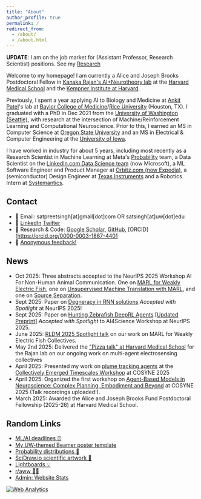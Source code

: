 ```yaml
---
title: "About"
author_profile: true
permalink: /
redirect_from: 
  - /about/
  - /about.html
---
```



**UPDATE**: I am on the job market for (Assistant Professor, Research Scientist) positions. See my [Research](research/)  

Welcome to my homepage! I am currently a Alice and Joseph Brooks Postdoctoral Fellow in [Kanaka Rajan's AI+Neurotheory lab](https://twitter.com/KanakaRajanPhD) at the [Harvard Medical School](https://neuro.hms.harvard.edu) and the [Kempner Institute at Harvard](https://www.harvard.edu/kempner-institute/).  

Previously, I spent a year applying AI to Biology and Medicine at [Ankit Patel](https://ankitlab.co)'s lab at [Baylor College of Medicine](https://www.bcm.edu)/[Rice University](https://www.rice.edu) (Houston, TX). I graduated with a PhD in Dec 2021 from the [University of Washington (Seattle)](https://www.ece.uw.edu), with research at the intersection of Machine/Reinforcement Learning and Computational Neuroscience. Prior to this, I earned an MS in Computer Science at [Oregon State University](https://eecs.oregonstate.edu) and an MS in Electrical & Computer Engineering at the [University of Iowa](https://ece.engineering.uiowa.edu).  

I have worked in industry for about 5 years, including most recently as a Research Scientist in Machine Learning at Meta's [Probability](https://research.facebook.com/teams/probability/) team, a Data Scientist on the [LinkedIn.com Data Science team](https://engineering.linkedin.com/teams/data) (now Microsoft), a ML Software Engineer and Product Manager at [Orbitz.com (now Expedia)](https://www.wired.com/2014/02/orbitz-labs/), a (semiconductor) Design Engineer at [Texas Instruments](https://www.ti.com) and a Robotics Intern at [Systemantics](http://www.systemantics.com).   

## Contact
- 📧 Email: satpreetsingh[at]gmail[dot]com OR satsingh[at]uw[dot]edu  
- 🔗 [LinkedIn](https://www.linkedin.com/in/satpreetsingh) 
 [Twitter](https://twitter.com/tweetsatpreet)  
- 📄 Research & Code: [Google Scholar](https://scholar.google.com/citations?user=S6wyhngAAAAJ&hl=en), [GitHub](https://github.com/satpreetsingh), [ORCID](https://orcid.org/0000-0003-1867-4401  
- 📝 [Anonymous feedback!](https://www.admonymous.co/satpreetsingh)  



## News
* Oct 2025: Three abstracts accepted to the NeurIPS 2025 Workshop AI For Non-Human Animal Communication. One on [MARL for Weakly Electric Fish](https://openreview.net/forum?id=cE07Ac7UWx), one on [Unsupervised Machine Translation with MARL](https://openreview.net/forum?id=253mXeGo9Z), and one on [Source Separation](https://openreview.net/forum?id=RelIvm178s). 
* Sept 2025: Paper on [Degneracy in RNN solutions](https://arxiv.org/abs/2410.03972) _Accepted with Spotlight_ at NeurIPS 2025!
* Sept 2025: Paper on [Hunting Zebrafish DeepRL Agents](https://openreview.net/forum?id=3kiCmoOQz7#discussion) [[Updated Preprint](https://arxiv.org/abs/2510.03699)] _Accepted with Spotlight_ to AI4Science Workshop at NeurIPS 2025.   
* June 2025: [RLDM 2025 Spotlight talk](https://rldm.org/program-2025/) on our work on MARL for Weakly Electric Fish Collectives. 
* May 2nd 2025: Delivered the ["Pizza talk" at Harvard Medical School](https://x.com/KanakaRajanPhD/status/1918368968416653774) for the Rajan lab on our ongoing work on multi-agent electrosensing collectives
* April 2025: Presented my work on [plume tracking agents](https://www.nature.com/articles/s42256-022-00599-w) at the [Collectively Emerged Timescales Workshop](https://www.cosyne.org/workshops-program-2025) at COSYNE 2025
* April 2025: Organized the first workshop on [Agent-Based Models in Neuroscience:
Complex Planning, Embodiment and Beyond](https://neuro-agent-models.github.io) at COSYNE 2025 (Talk recordings uploaded!).
* March 2025: Awarded the Alice and Joseph Brooks Fund Postdoctoral Fellowship (2025-26) at Harvard Medical School.
<!-- * August 2024: Two workshop talks at the First Reinforcement Learning Conference at UMass, Amherst, MA. One on ["Learning Dynamics and the Geometry of Neural Dynamics in Recurrent Neural Controllers."](https://openreview.net/forum?id=SbbpTtB6B4) and ["Understanding biological active sensing behaviors by interpreting learned artificial agent policies."](https://openreview.net/forum?id=FX7YtfEYj8) at the *Workshop on Interpretable Policies in Reinforcement Learning@ RLC-2024*  -->

## Random Links
- [ML/AI deadlines ⏰](https://aideadlin.es/?sub=ML)  
- [My UW-themed Beamer poster template](https://github.com/satpreetsingh/UWBeamerPosterTemplate)  
- [Probability distributions 🗻](https://github.com/rasmusab/distribution_diagrams)  
- [SciDraw.io scientific artwork 🐞](https://scidraw.io)  
- [Lightboards 💡](https://twitter.com/tweetsatpreet/status/1302414554782076928)  
- [r/aww 🐶🐱](https://www.reddit.com/r/aww/)  
- [Admin: Website Stats](https://statcounter.com/p13020034/?guest=1)  

<!-- Default Statcounter code for Personal
http://satpreetsingh.github.io -->
<script type="text/javascript">
var sc_project=13020034; 
var sc_invisible=1; 
var sc_security="69b15dcb"; 
</script>
<script type="text/javascript"
src="https://www.statcounter.com/counter/counter.js"
async></script>
<noscript><div class="statcounter"><a title="Web Analytics"
href="https://statcounter.com/" target="_blank"><img
class="statcounter"
src="https://c.statcounter.com/13020034/0/69b15dcb/1/"
alt="Web Analytics"
referrerPolicy="no-referrer-when-downgrade"></a></div></noscript>